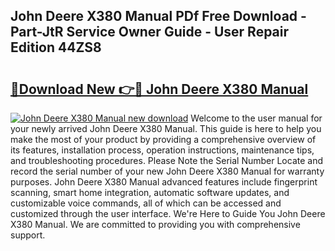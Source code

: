 ## John Deere X380 Manual PDf Free Download - Part-JtR Service Owner Guide - User Repair Edition 44ZS8

# <h2><a href="http://bc90878.oget.top/?id=John+Deere+X380+Manual">🔗Download New 👉🔴 John Deere X380 Manual</a></h2>

[![John Deere X380 Manual new download](https://i.imgur.com/5g1atiW.png)](http://bc90878.oget.top/?id=John+Deere+X380+Manual)
Welcome to the user manual for your newly arrived John Deere X380 Manual. This guide is here to help you make the most of your product by providing a comprehensive overview of its features, installation process, operation instructions, maintenance tips, and troubleshooting procedures. Please Note the Serial Number Locate and record the serial number of your new John Deere X380 Manual for warranty purposes. John Deere X380 Manual advanced features include fingerprint scanning, smart home integration, automatic software updates, and customizable voice commands, all of which can be accessed and customized through the user interface. We're Here to Guide You John Deere X380 Manual. We are committed to providing you with comprehensive support.
